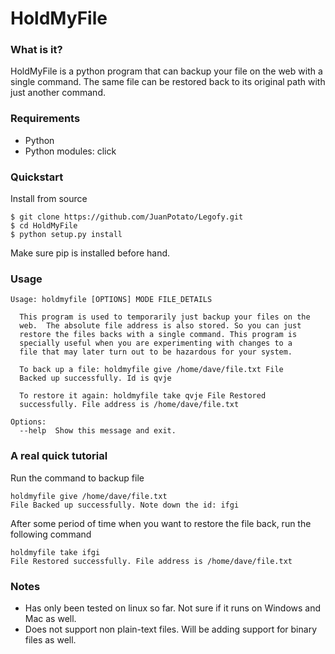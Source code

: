 # HoldMyFile


### What is it?
HoldMyFile is a python program that can backup your file on the web with a single command. The same file can be restored back to its original path with just another command.



### Requirements
* Python
* Python modules: click

### Quickstart
Install from source
```shell
$ git clone https://github.com/JuanPotato/Legofy.git
$ cd HoldMyFile
$ python setup.py install
```
Make sure pip is installed before hand.

### Usage
```
Usage: holdmyfile [OPTIONS] MODE FILE_DETAILS

  This program is used to temporarily just backup your files on the
  web.  The absolute file address is also stored. So you can just
  restore the files backs with a single command. This program is
  specially useful when you are experimenting with changes to a
  file that may later turn out to be hazardous for your system.

  To back up a file: holdmyfile give /home/dave/file.txt File
  Backed up successfully. Id is qvje

  To restore it again: holdmyfile take qvje File Restored
  successfully. File address is /home/dave/file.txt

Options:
  --help  Show this message and exit.
```

### A real quick tutorial
Run the command to backup file
```shell
holdmyfile give /home/dave/file.txt
File Backed up successfully. Note down the id: ifgi
```
After some period of time when you want to restore the file back, run the following command
```shell
holdmyfile take ifgi
File Restored successfully. File address is /home/dave/file.txt
```
### Notes
- Has only been tested on linux so far. Not sure if it runs on Windows and Mac as well.
- Does not support non plain-text files. Will be adding support for binary files as well.
